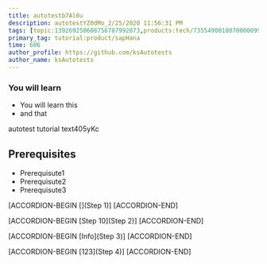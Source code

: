 ```yaml
---
title: autotestb7Al0u
description: autotestYZ0dMo_2/25/2020 11:56:31 PM
tags: [topic:139269250608756787992873,products:tech/73554900100700000996,tutorial:experience/advanced]
primary_tag: tutorial:product/sapHana
time: 606
author_profile: https://github.com/ksAutotests
author_name: ksAutotests
---
```

### You will learn
- You will learn this
- and that

autotest tutorial text405yKc

## Prerequisites
- Prerequisute1
- Prerequisute2
- Prerequisute3

[ACCORDION-BEGIN [](Step 1)]
[ACCORDION-END]

[ACCORDION-BEGIN [Step 10](Step 2)]
[ACCORDION-END]

[ACCORDION-BEGIN [Info](Step 3)]
[ACCORDION-END]

[ACCORDION-BEGIN [123](Step 4)]
[ACCORDION-END]

